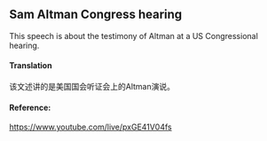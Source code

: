 ## Sam Altman Congress hearing

This speech is about the testimony of Altman at a US Congressional hearing.

#### Translation 

该文述讲的是美国国会听证会上的Altman演说。

#### Reference: 

https://www.youtube.com/live/pxGE41V04fs